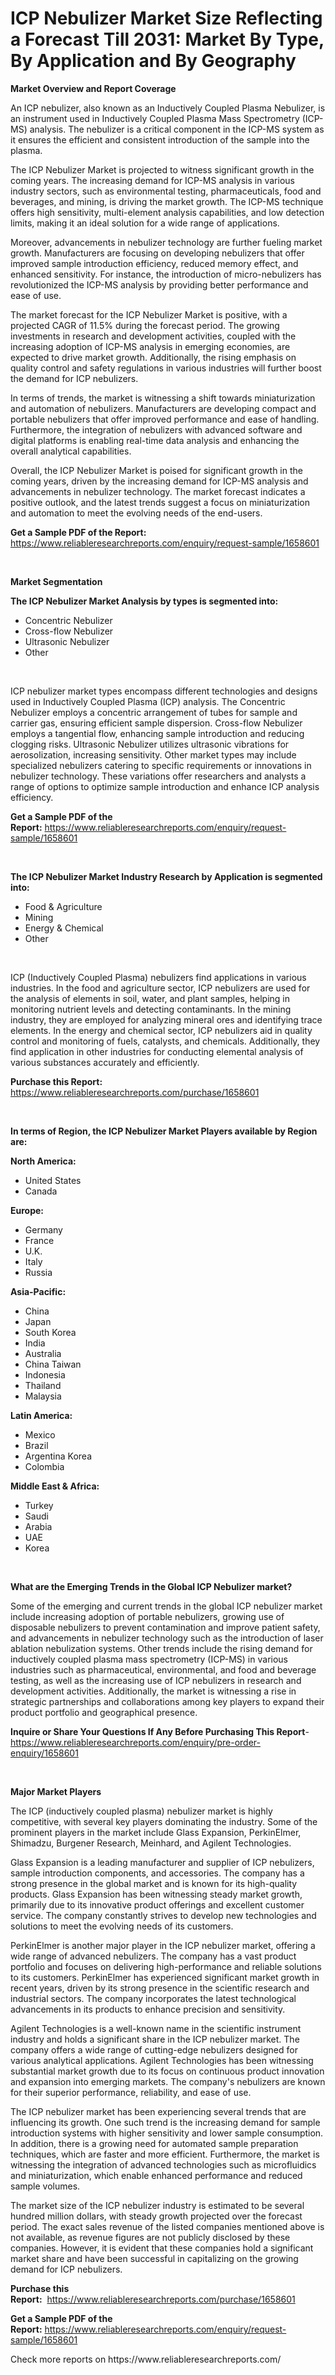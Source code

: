 <p><h1>ICP Nebulizer Market Size Reflecting a Forecast Till 2031: Market By Type, By Application and By Geography</h1></p><p><strong>Market Overview and Report Coverage</strong></p>
<p><p>An ICP nebulizer, also known as an Inductively Coupled Plasma Nebulizer, is an instrument used in Inductively Coupled Plasma Mass Spectrometry (ICP-MS) analysis. The nebulizer is a critical component in the ICP-MS system as it ensures the efficient and consistent introduction of the sample into the plasma.</p><p>The ICP Nebulizer Market is projected to witness significant growth in the coming years. The increasing demand for ICP-MS analysis in various industry sectors, such as environmental testing, pharmaceuticals, food and beverages, and mining, is driving the market growth. The ICP-MS technique offers high sensitivity, multi-element analysis capabilities, and low detection limits, making it an ideal solution for a wide range of applications.</p><p>Moreover, advancements in nebulizer technology are further fueling market growth. Manufacturers are focusing on developing nebulizers that offer improved sample introduction efficiency, reduced memory effect, and enhanced sensitivity. For instance, the introduction of micro-nebulizers has revolutionized the ICP-MS analysis by providing better performance and ease of use.</p><p>The market forecast for the ICP Nebulizer Market is positive, with a projected CAGR of 11.5% during the forecast period. The growing investments in research and development activities, coupled with the increasing adoption of ICP-MS analysis in emerging economies, are expected to drive market growth. Additionally, the rising emphasis on quality control and safety regulations in various industries will further boost the demand for ICP nebulizers.</p><p>In terms of trends, the market is witnessing a shift towards miniaturization and automation of nebulizers. Manufacturers are developing compact and portable nebulizers that offer improved performance and ease of handling. Furthermore, the integration of nebulizers with advanced software and digital platforms is enabling real-time data analysis and enhancing the overall analytical capabilities.</p><p>Overall, the ICP Nebulizer Market is poised for significant growth in the coming years, driven by the increasing demand for ICP-MS analysis and advancements in nebulizer technology. The market forecast indicates a positive outlook, and the latest trends suggest a focus on miniaturization and automation to meet the evolving needs of the end-users.</p></p>
<p><strong>Get a Sample PDF of the Report:</strong> <a href="https://www.reliableresearchreports.com/enquiry/request-sample/1658601">https://www.reliableresearchreports.com/enquiry/request-sample/1658601</a></p>
<p>&nbsp;</p>
<p><strong>Market Segmentation</strong></p>
<p><strong>The ICP Nebulizer Market Analysis by types is segmented into:</strong></p>
<p><ul><li>Concentric Nebulizer</li><li>Cross-flow Nebulizer</li><li>Ultrasonic Nebulizer</li><li>Other</li></ul></p>
<p>&nbsp;</p>
<p><p>ICP nebulizer market types encompass different technologies and designs used in Inductively Coupled Plasma (ICP) analysis. The Concentric Nebulizer employs a concentric arrangement of tubes for sample and carrier gas, ensuring efficient sample dispersion. Cross-flow Nebulizer employs a tangential flow, enhancing sample introduction and reducing clogging risks. Ultrasonic Nebulizer utilizes ultrasonic vibrations for aerosolization, increasing sensitivity. Other market types may include specialized nebulizers catering to specific requirements or innovations in nebulizer technology. These variations offer researchers and analysts a range of options to optimize sample introduction and enhance ICP analysis efficiency.</p></p>
<p><strong>Get a Sample PDF of the Report:</strong>&nbsp;<a href="https://www.reliableresearchreports.com/enquiry/request-sample/1658601">https://www.reliableresearchreports.com/enquiry/request-sample/1658601</a></p>
<p>&nbsp;</p>
<p><strong>The ICP Nebulizer Market Industry Research by Application is segmented into:</strong></p>
<p><ul><li>Food & Agriculture</li><li>Mining</li><li>Energy & Chemical</li><li>Other</li></ul></p>
<p>&nbsp;</p>
<p><p>ICP (Inductively Coupled Plasma) nebulizers find applications in various industries. In the food and agriculture sector, ICP nebulizers are used for the analysis of elements in soil, water, and plant samples, helping in monitoring nutrient levels and detecting contaminants. In the mining industry, they are employed for analyzing mineral ores and identifying trace elements. In the energy and chemical sector, ICP nebulizers aid in quality control and monitoring of fuels, catalysts, and chemicals. Additionally, they find application in other industries for conducting elemental analysis of various substances accurately and efficiently.</p></p>
<p><strong>Purchase this Report:</strong>&nbsp; <a href="https://www.reliableresearchreports.com/purchase/1658601">https://www.reliableresearchreports.com/purchase/1658601</a></p>
<p>&nbsp;</p>
<p><strong>In terms of Region, the ICP Nebulizer Market Players available by Region are:</strong></p>
<p>
    <p> <strong> North America: </strong>
        <ul>
            <li>United States</li>
            <li>Canada</li>
        </ul>
        </p> 
    <p> <strong> Europe: </strong>
        <ul>
            <li>Germany</li>
            <li>France</li>
            <li>U.K.</li>
            <li>Italy</li>
            <li>Russia</li>
        </ul>
        </p> 
    <p> <strong> Asia-Pacific: </strong>
        <ul>
            <li>China</li>
            <li>Japan</li>
            <li>South Korea</li>
            <li>India</li>
            <li>Australia</li>
            <li>China Taiwan</li>
            <li>Indonesia</li>
            <li>Thailand</li>
            <li>Malaysia</li>
        </ul>
        </p> 
    <p> <strong> Latin America: </strong>
        <ul>
            <li>Mexico</li>
            <li>Brazil</li>
            <li>Argentina Korea</li>
            <li>Colombia</li>
        </ul>
        </p> 
    <p> <strong> Middle East & Africa: </strong>
        <ul>
            <li>Turkey</li>
            <li>Saudi</li>
            <li>Arabia</li>
            <li>UAE</li>
            <li>Korea</li>
        </ul>
    </p>
    </p>
<p>&nbsp;</p>
<p><strong>What are the Emerging Trends in the Global ICP Nebulizer market?</strong></p>
<p><p>Some of the emerging and current trends in the global ICP nebulizer market include increasing adoption of portable nebulizers, growing use of disposable nebulizers to prevent contamination and improve patient safety, and advancements in nebulizer technology such as the introduction of laser ablation nebulization systems. Other trends include the rising demand for inductively coupled plasma mass spectrometry (ICP-MS) in various industries such as pharmaceutical, environmental, and food and beverage testing, as well as the increasing use of ICP nebulizers in research and development activities. Additionally, the market is witnessing a rise in strategic partnerships and collaborations among key players to expand their product portfolio and geographical presence.</p></p>
<p><strong>Inquire or Share Your Questions If Any Before Purchasing This Report</strong>- <a href="https://www.reliableresearchreports.com/enquiry/pre-order-enquiry/1658601">https://www.reliableresearchreports.com/enquiry/pre-order-enquiry/1658601</a></p>
<p>&nbsp;</p>
<p><strong>Major Market Players</strong></p>
<p><p>The ICP (inductively coupled plasma) nebulizer market is highly competitive, with several key players dominating the industry. Some of the prominent players in the market include Glass Expansion, PerkinElmer, Shimadzu, Burgener Research, Meinhard, and Agilent Technologies.</p><p>Glass Expansion is a leading manufacturer and supplier of ICP nebulizers, sample introduction components, and accessories. The company has a strong presence in the global market and is known for its high-quality products. Glass Expansion has been witnessing steady market growth, primarily due to its innovative product offerings and excellent customer service. The company constantly strives to develop new technologies and solutions to meet the evolving needs of its customers. </p><p>PerkinElmer is another major player in the ICP nebulizer market, offering a wide range of advanced nebulizers. The company has a vast product portfolio and focuses on delivering high-performance and reliable solutions to its customers. PerkinElmer has experienced significant market growth in recent years, driven by its strong presence in the scientific research and industrial sectors. The company incorporates the latest technological advancements in its products to enhance precision and sensitivity.</p><p>Agilent Technologies is a well-known name in the scientific instrument industry and holds a significant share in the ICP nebulizer market. The company offers a wide range of cutting-edge nebulizers designed for various analytical applications. Agilent Technologies has been witnessing substantial market growth due to its focus on continuous product innovation and expansion into emerging markets. The company's nebulizers are known for their superior performance, reliability, and ease of use.</p><p>The ICP nebulizer market has been experiencing several trends that are influencing its growth. One such trend is the increasing demand for sample introduction systems with higher sensitivity and lower sample consumption. In addition, there is a growing need for automated sample preparation techniques, which are faster and more efficient. Furthermore, the market is witnessing the integration of advanced technologies such as microfluidics and miniaturization, which enable enhanced performance and reduced sample volumes.</p><p>The market size of the ICP nebulizer industry is estimated to be several hundred million dollars, with steady growth projected over the forecast period. The exact sales revenue of the listed companies mentioned above is not available, as revenue figures are not publicly disclosed by these companies. However, it is evident that these companies hold a significant market share and have been successful in capitalizing on the growing demand for ICP nebulizers.</p></p>
<p><strong>Purchase this Report:</strong>&nbsp;&nbsp;<a href="https://www.reliableresearchreports.com/purchase/1658601">https://www.reliableresearchreports.com/purchase/1658601</a></p>
<p></p>
<p><strong>Get a Sample PDF of the Report:</strong>&nbsp;<a href="https://www.reliableresearchreports.com/enquiry/request-sample/1658601">https://www.reliableresearchreports.com/enquiry/request-sample/1658601</a></p>
<p>Check more reports on https://www.reliableresearchreports.com/</p>